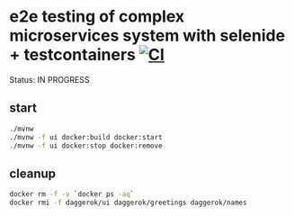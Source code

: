 # e2e testing of complex microservices system with selenide + testcontainers [![CI](https://github.com/daggerok/integration-e2e-testing-with-selenide-and-testcontainers/workflows/CI/badge.svg)](https://github.com/daggerok/integration-e2e-testing-with-selenide-and-testcontainers/actions)

Status: IN PROGRESS

## start

```bash
./mvnw
./mvnw -f ui docker:build docker:start
./mvnw -f ui docker:stop docker:remove
```

## cleanup

```bash
docker rm -f -v `docker ps -aq`
docker rmi -f daggerok/ui daggerok/greetings daggerok/names
```

<!--
topics: jib + war
-->
